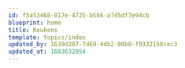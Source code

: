 ```yaml
---
id: f5a53468-017e-4725-b5b6-a745df7e94cb
blueprint: home
title: Keukens
template: topics/index
updated_by: 1639d207-7d69-4db2-98b8-f9332158cec3
updated_at: 1683632954
---
```

